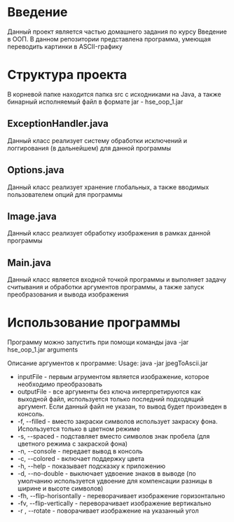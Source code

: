 # Введение
Данный проект является частью домашнего задания по курсу Введение в ООП.
В данном репозитории представлена программа, умеющая переводить картинки в ASCII-графику

# Структура проекта
В корневой папке находится папка src с исходниками на Java, а также бинарный исполняемый файл в формате jar - hse_oop_1.jar

## ExceptionHandler.java
Данный класс реализует систему обработки исключений и логгирования (в дальнейшем) для данной программы

## Options.java 
Данный класс реализует хранение глобальных, а также вводимых пользователем опций для программы

## Image.java
Данный класс реализует обработку изображения в рамках данной программы

## Main.java
Данный класс является входной точкой программы и выполняет задачу считывания и обработки аргументов программы, а также запуск преобразования и вывода изображения

# Использование программы
Программу можно запустить при помощи команды java -jar hse_oop_1.jar arguments

Описание аргументов к программе:
Usage: java -jar jpegToAscii.jar
 - inputFile - первым агрументом является изображение, которое необходимо преобразовать
 - outputFile - все аргументы без ключа интерпретируются как выходной файл, используется только последний подходящий аргумент. Если данный файл не указан, то вывод будет произведен в консоль.
 - -f, --filled  - вместо закраски символов использует закраску фона. Используется только в цветном режиме
 - -s, --spaced  - подставляет вместо символов знак пробела (для цветного режима с закраской фона)
 - -n, --console - передает вывод в консоль
 - -c, --colored - включает поддержку цвета
 - -h, --help    - показывает подсказку к приложению
 - -d, --no-double    - выключает удвоение знаков в выводе (по умолчанию используется удвоение для компенсации разницы в ширине и высоте символов)
 - -fh, --flip-horisontally - переворачивает изображение горизонтально
 - -fv, --flip-vertically - переворачивает изображение вертикально
 - -r <angle>, --rotate <angle> - поворачивает изображение на указанный угол